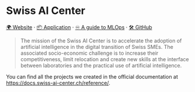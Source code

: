# Swiss AI Center

[🌍 Website](https://swiss-ai-center.ch) · [📦 Application](https://frontend-swiss-ai-center.kube.isc.heia-fr.ch) · [♾️ A guide to MLOps](https://mlops.swiss-ai-center) · [🛠️ GitHub](https://github.com/swiss-ai-center)

> The mission of the Swiss AI Center is to accelerate the adoption of artificial
> intelligence in the digital transition of Swiss SMEs. The associated
> socio-economic challenge is to increase their competitiveness, limit
> relocation and create new skills at the interface between laboratories and the
> practical use of artificial intelligence.

You can find all the projects we created in the official documentation at
<https://docs.swiss-ai-center.ch/reference/>.

